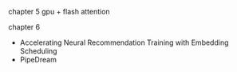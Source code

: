 chapter 5 gpu + flash attention

chapter 6 

- Accelerating Neural Recommendation Training with Embedding Scheduling
- PipeDream



